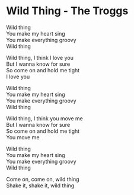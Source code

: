 # Wild Thing - The Troggs

Wild thing\
You make my heart sing\
You make everything groovy\
Wild thing

Wild thing, I think I love you\
But I wanna know for sure\
So come on and hold me tight\
I love you

Wild thing\
You make my heart sing\
You make everything groovy\
Wild thing

Wild thing, I think you move me\
But I wanna know for sure\
So come on and hold me tight\
You move me

Wild thing\
You make my heart sing\
You make everything groovy\
Wild thing

Come on, come on, wild thing\
Shake it, shake it, wild thing